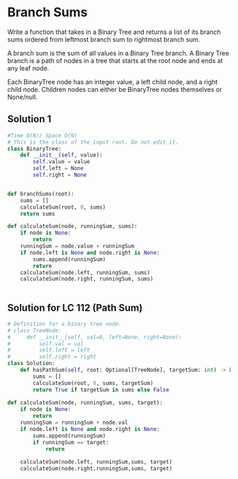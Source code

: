 
# Branch Sums

Write a function that takes in a Binary Tree and returns a list of
its branch sums ordered from leftmost branch sum to rightmost
branch sum. 

A branch sum is the sum of all values in a Binary Tree branch. A 
Binary Tree branch is a path of nodes in a tree that starts at the
root node and ends at any leaf node.

Each BinaryTree node has an integer value, a left child node, and
a right child node. Children nodes can either be BinaryTree nodes
themselves or None/null. 


## Solution 1

```python
#Time O(N)/ Space O(N)
# This is the class of the input root. Do not edit it.
class BinaryTree:
    def __init__(self, value):
        self.value = value
        self.left = None
        self.right = None


def branchSums(root):
    sums = []
    calculateSum(root, 0, sums)
    return sums

def calculateSum(node, runningSum, sums):
    if node is None:
        return
    runningSum = node.value + runningSum
    if node.left is None and node.right is None:
        sums.append(runningSum)
        return
    calculateSum(node.left, runningSum, sums)
    calculateSum(node.right, runningSum, sums)
     
```
## Solution for LC 112 (Path Sum)

```python
# Definition for a binary tree node.
# class TreeNode:
#     def __init__(self, val=0, left=None, right=None):
#         self.val = val
#         self.left = left
#         self.right = right
class Solution:
    def hasPathSum(self, root: Optional[TreeNode], targetSum: int) -> bool:
        sums = []
        calculateSum(root, 0, sums, targetSum)
        return True if targetSum in sums else False
    
def calculateSum(node, runningSum, sums, target):
    if node is None:
        return
    runningSum = runningSum + node.val
    if node.left is None and node.right is None:
        sums.append(runningSum)
        if runningSum == target:
            return
    
    calculateSum(node.left, runningSum,sums, target)
    calculateSum(node.right,runningSum,sums, target)
     
```


